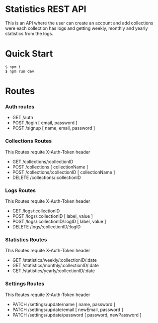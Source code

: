 # Statistics REST API

This is an API where the user can create an account and add collections were each collection has logs and getting weekly, monthly and yearly statistics from the logs.

# Quick Start

```console
$ npm i
$ npm run dev
```

# Routes

### Auth routes

- GET  /auth
- POST /login  [ email, password ]
- POST /signup [ name, email, password ]

### Collections Routes

This Routes requite X-Auth-Token header

- GET    /collections/:collectionID
- POST   /collections                 [ collectionName ]
- POST   /collections/:collectionID   [ collectionName ]
- DELETE /collections/:collectionID

### Logs Routes

This Routes requite X-Auth-Token header

- GET    /logs/:collectionID
- POST   /logs/:collectionID            [ label, value ]
- POST   /logs/:collectionID/:logID     [ label, value ]
- DELETE /logs/:collectionID/:logID

### Statistics Routes

This Routes requite X-Auth-Token header

- GET /statistics/weekly/:collectionID/:date
- GET /statistics/monthly/:collectionID/:date
- GET /statistics/yearly/:collectionID/:date

### Settings Routes

This Routes requite X-Auth-Token header

- PATCH /settings/update/name       [ name, password ]
- PATCH /settings/update/email      [ newEmail, password ]
- PATCH /settings/update/password   [ password, newPassword ]
